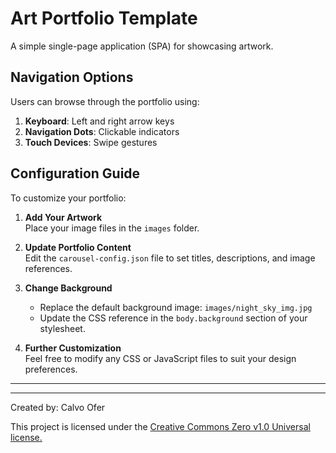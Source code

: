 # Art Portfolio Template

A simple single-page application (SPA) for showcasing artwork.

## Navigation Options

Users can browse through the portfolio using:

1. **Keyboard**: Left and right arrow keys  
2. **Navigation Dots**: Clickable indicators  
3. **Touch Devices**: Swipe gestures

## Configuration Guide

To customize your portfolio:

1. **Add Your Artwork**  
   Place your image files in the `images` folder.

2. **Update Portfolio Content**  
   Edit the `carousel-config.json` file to set titles, descriptions, and image references.

3. **Change Background**  
   - Replace the default background image: `images/night_sky_img.jpg`  
   - Update the CSS reference in the `body.background` section of your stylesheet.

4. **Further Customization**  
   Feel free to modify any CSS or JavaScript files to suit your design preferences.

---
---
Created by: Calvo Ofer

This project is licensed under the [Creative Commons Zero v1.0 Universal license.](/LICENSE)

